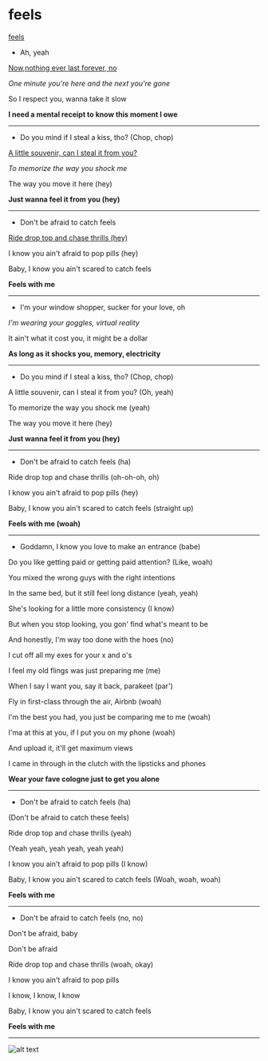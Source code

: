 # feels
[feels](https://www.google.com/search?gs_ssp=eJzj4tVP1zc0TEkrzokvMzEyYPRiTUtNzSkGAEuNBrI&q=calvin+harris+feels&rlz=1C1RXQR_enCA1095CA1095&oq=feels&gs_lcrp=EgZjaHJvbWUqBwgBEC4YgAQyBggAEEUYOzIHCAEQLhiABDIHCAIQABiABDIHCAMQLhiABDIHCAQQLhiABDIHCAUQABiABDIHCAYQLhiABDIHCAcQABiABDIHCAgQABiPAjIHCAkQABiPAtIBCDI3NDFqMGo3qAIAsAIA&sourceid=chrome&ie=UTF-8&si=AKbGX_p4pyeyr1FGV3SWZkER8f4EsZxmdPV1h2CsqgwNKN97Vb9sJB9E_dr2nNsRsZJDrCSHqwNv-NiNJejlGqbdZxo_N1osN673gwMZw9ctiCvflztka6zsoQHA__jlSi9KB20goEUu&ictx=1&ved=2ahUKEwjaytLclamEAxUKIjQIHYxIBEoQyNoBKAB6BAgQEAA)
* Ah, yeah

<ins>Now,nothing ever last forever, no</ins>

*One minute you're here and the next you're gone*

So I respect you, wanna take it slow

**I need a mental receipt to know this moment I owe**
***

* Do you mind if I steal a kiss, tho? (Chop, chop)

<ins>A little souvenir, can I steal it from you?</ins>

*To memorize the way you shock me*

The way you move it here (hey)

**Just wanna feel it from you (hey)**
***

* Don't be afraid to catch feels

<ins>Ride drop top and chase thrills (hey)</ins>

I know you ain't afraid to pop pills (hey)

Baby, I know you ain't scared to catch feels

**Feels with me**
***

* I'm your window shopper, sucker for your love, oh

*I'm wearing your goggles, virtual reality*

It ain't what it cost you, it might be a dollar

**As long as it shocks you, memory, electricity**
***

* Do you mind if I steal a kiss, tho? (Chop, chop)

A little souvenir, can I steal it from you? (Oh, yeah)

To memorize the way you shock me (yeah)

The way you move it here (hey)

**Just wanna feel it from you (hey)**
***

* Don't be afraid to catch feels (ha)

Ride drop top and chase thrills (oh-oh-oh, oh)

I know you ain't afraid to pop pills (hey)

Baby, I know you ain't scared to catch feels (straight up)

**Feels with me (woah)**
***

* Goddamn, I know you love to make an entrance (babe)

Do you like getting paid or getting paid attention? (Like, woah)

You mixed the wrong guys with the right intentions

In the same bed, but it still feel long distance (yeah, yeah)

She's looking for a little more consistency (I know)

But when you stop looking, you gon' find what's meant to be

And honestly, I'm way too done with the hoes (no)

I cut off all my exes for your x and o's

I feel my old flings was just preparing me (me)

When I say I want you, say it back, parakeet (par')

Fly in first-class through the air, Airbnb (woah)

I'm the best you had, you just be comparing me to me (woah)

I'ma at this at you, if I put you on my phone (woah)

And upload it, it'll get maximum views

I came in through in the clutch with the lipsticks and phones

**Wear your fave cologne just to get you alone**
***

* Don't be afraid to catch feels (ha)

(Don't be afraid to catch these feels)

Ride drop top and chase thrills (yeah)

(Yeah yeah, yeah yeah, yeah yeah)

I know you ain't afraid to pop pills (I know)

Baby, I know you ain't scared to catch feels
(Woah, woah, woah)

**Feels with me**
***

* Don't be afraid to catch feels (no, no)

Don't be afraid, baby

Don't be afraid

Ride drop top and chase thrills (woah, okay)

I know you ain't afraid to pop pills

I know, I know, I know

Baby, I know you ain't scared to catch feels

**Feels with me**
***
![alt text](https://as2.ftcdn.net/v2/jpg/01/77/47/67/1000_F_177476718_VWfYMWCzK32bfPI308wZljGHvAUYSJcn.jpg)
